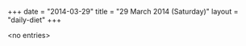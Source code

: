 +++
date = "2014-03-29"
title = "29 March 2014 (Saturday)"
layout = "daily-diet"
+++

<p>&lt;no entries&gt;</p>